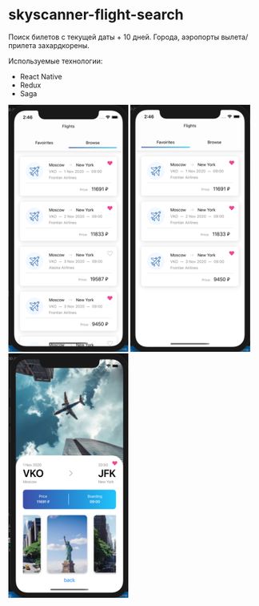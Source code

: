 # skyscanner-flight-search
Поиск билетов с текущей даты + 10 дней.
Города, аэропорты вылета/прилета захардкорены.

Используемые технологии:
  - React Native
  - Redux
  - Saga

<div>
<span>
  <img src="./assets/sky1.png" width="240" alt="1 page">
</span>
<span>
  <img src="./assets/sky2.png" width="240" alt="2 page">  
</span>
<span>
  <img src="./assets/sky3.png" width="240" alt="3 page">
</span>
</div>
